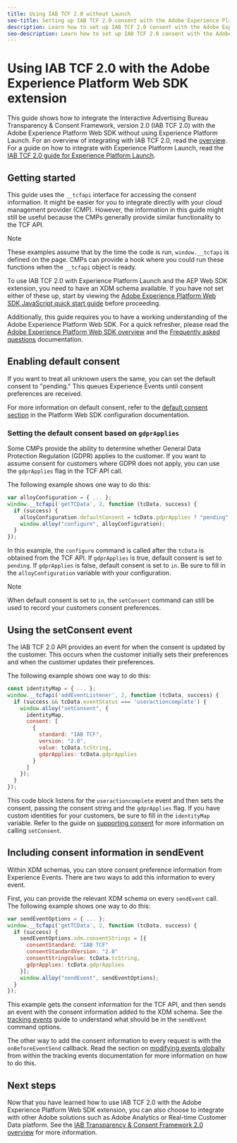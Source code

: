 ```yaml
---
title: Using IAB TCF 2.0 without Launch
seo-title: Setting up IAB TCF 2.0 consent with the Adobe Experience Platform Web SDK
description: Learn how to set up IAB TCF 2.0 consent with the Adobe Experience Platform Web SDK
seo-description: Learn how to set up IAB TCF 2.0 consent with the Adobe Experience Platform Web SDK
---
```


# Using IAB TCF 2.0 with the Adobe Experience Platform Web SDK extension

This guide shows how to integrate the Interactive Advertising Bureau Transparency & Consent Framework, version 2.0 (IAB TCF 2.0) with the Adobe Experience Platform Web SDK without using Experience Platform Launch. For an overview of integrating with IAB TCF 2.0, read the [overview](./overview.md). For a guide on how to integrate with Experience Platform Launch, read the [IAB TCF 2.0 guide for Experience Platform Launch](./with-launch.md). 

## Getting started

This guide uses the `__tcfapi` interface for accessing the consent information. It might be easier for you to integrate directly with your cloud management provider (CMP). However, the information in this guide might still be useful because the CMPs generally provide similar functionality to the TCF API.

>[!NOTE]
>
>These examples assume that by the time the code is run, `window.__tcfapi` is defined on the page. CMPs can provide a hook where you could run these functions when the `__tcfapi` object is ready.

To use IAB TCF 2.0 with Experience Platform Launch and the AEP Web SDK extension, you need to have an XDM schema available. If you have not set either of these up, start by viewing the [Adobe Experience Platform Web SDK JavaScript quick start guide](../../getting-started/quick-start-without-launch.md) before proceeding.

Additionally, this guide requires you to have a working understanding of the Adobe Experience Platform Web SDK. For a quick refresher, please read the [Adobe Experience Platform Web SDK overview](../../home.md) and the [Frequently asked questions](../../getting-started/web-sdk-faq.md) documentation.

## Enabling default consent

If you want to treat all unknown users the same, you can set the default consent to "pending." This queues Experience Events until consent preferences are received.

For more information on default consent, refer to the [default consent section](../../fundamentals/configuring-the-sdk.md#default-consent) in the Platform Web SDK configuration documentation.

### Setting the default consent based on `gdprApplies`

Some CMPs provide the ability to determine whether General Data Protection Regulation (GDPR) applies to the customer. If you want to assume consent for customers where GDPR does not apply, you can use the `gdprApplies` flag in the TCF API call. 

The following example shows one way to do this:

```javascript
var alloyConfiguration = { ... };
window.__tcfapi('getTCData', 2, function (tcData, success) {
  if (success) {
    alloyConfiguration.defaultConsent = tcData.gdprApplies ? "pending" : "in";
    window.alloy("configure", alloyConfiguration);
  }
});
```

In this example, the `configure` command is called after the `tcData` is obtained from the TCF API. If `gdprApplies` is true, default consent is set to `pending`. If `gdprApplies` is false, default consent is set to `in`. Be sure to fill in the `alloyConfiguration` variable with your configuration.

>[!NOTE]
>
>When default consent is set to `in`, the `setConsent` command can still be used to record your customers consent preferences.

## Using the setConsent event

The IAB TCF 2.0 API provides an event for when the consent is updated by the customer. This occurs when the customer initially sets their preferences and when the customer updates their preferences. 

The following example shows one way to do this:

```javascript
const identityMap = { ... };
window.__tcfapi('addEventListener', 2, function (tcData, success) {
  if (success && tcData.eventStatus === 'useractioncomplete') {
    window.alloy("setConsent", {
      identityMap,
      consent: [
        {
          standard: "IAB TCF",
          version: "2.0",
          value: tcData.tcString,
          gdprApplies: tcData.gdprApplies
        }
      ]
    });
  }
});
```

This code block listens for the `useractioncomplete` event and then sets the consent, passing the consent string and the `gdprApplies` flag. If you have custom identities for your customers, be sure to fill in the `identityMap` variable. Refer to the guide on [supporting consent](../../fundamentals/supporting-consent.md) for more information on calling `setConsent`.

## Including consent information in sendEvent

Within XDM schemas, you can store consent preference information from Experience Events. There are two ways to add this information to every event.

First, you can provide the relevant XDM schema on every `sendEvent` call. The following example shows one way to do this:

```javascript
var sendEventOptions = { ... };
window.__tcfapi('getTCData', 2, function (tcData, success) {
  if (success) {
    sendEventOptions.xdm.consentStrings = [{
      consentStandard: "IAB TCF"
      consentStandardVersion: "2.0"
      consentStringValue: tcData.tcString,
      gdprApplies: tcData.gdprApplies
    }];
    window.alloy("sendEvent", sendEventOptions);
  }
});
```

This example gets the consent information for the TCF API, and then sends an event with the consent information added to the XDM schema. See the [tracking events](../../fundamentals/tracking-events.md) guide to understand what should be in the `sendEvent` command options.

The other way to add the consent information to every request is with the `onBeforeEventSend` callback. Read the section on [modifying events globally](../../fundamentals/tracking-events.md#modifying-events-globally) from within the tracking events documentation for more information on how to do this.

## Next steps

Now that you have learned how to use IAB TCF 2.0 with the Adobe Experience Platform Web SDK extension, you can also choose to integrate with other Adobe solutions such as Adobe Analytics or Real-time Customer Data platform. See the [IAB Transparency & Consent Framework 2.0 overview](./overview.md) for more information.

